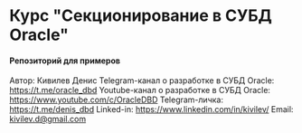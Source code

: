 # Курс "Секционирование в СУБД Oracle"
#### Репозиторий для примеров

Автор: Кивилев Денис
Telegram-канал о разработке в СУБД Oracle: https://t.me/oracle_dbd
Youtube-канал о разработке в СУБД Oracle: https://www.youtube.com/c/OracleDBD
Telegram-личка: https://t.me/denis_dbd
Linked-in: https://www.linkedin.com/in/kivilev/ 
Email: kivilev.d@gmail.com

